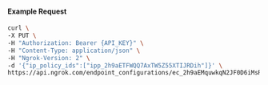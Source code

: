 <!-- Code generated for API Clients. DO NOT EDIT. -->

#### Example Request

```bash
curl \
-X PUT \
-H "Authorization: Bearer {API_KEY}" \
-H "Content-Type: application/json" \
-H "Ngrok-Version: 2" \
-d '{"ip_policy_ids":["ipp_2h9aETFWQQ7AxTW5Z55XTIJRDih"]}' \
https://api.ngrok.com/endpoint_configurations/ec_2h9aEMquwkqN2JF0D6iMsRPIpmF/ip_policy
```
